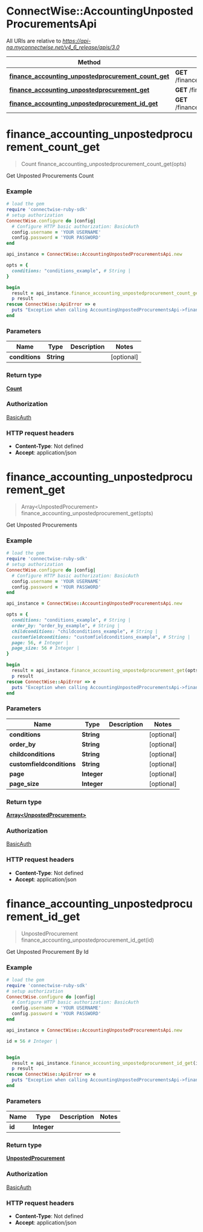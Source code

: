 # ConnectWise::AccountingUnpostedProcurementsApi

All URIs are relative to *https://api-na.myconnectwise.net/v4_6_release/apis/3.0*

Method | HTTP request | Description
------------- | ------------- | -------------
[**finance_accounting_unpostedprocurement_count_get**](AccountingUnpostedProcurementsApi.md#finance_accounting_unpostedprocurement_count_get) | **GET** /finance/accounting/unpostedprocurement/count | 
[**finance_accounting_unpostedprocurement_get**](AccountingUnpostedProcurementsApi.md#finance_accounting_unpostedprocurement_get) | **GET** /finance/accounting/unpostedprocurement | 
[**finance_accounting_unpostedprocurement_id_get**](AccountingUnpostedProcurementsApi.md#finance_accounting_unpostedprocurement_id_get) | **GET** /finance/accounting/unpostedprocurement/{id} | 


# **finance_accounting_unpostedprocurement_count_get**
> Count finance_accounting_unpostedprocurement_count_get(opts)



Get Unposted Procurements Count

### Example
```ruby
# load the gem
require 'connectwise-ruby-sdk'
# setup authorization
ConnectWise.configure do |config|
  # Configure HTTP basic authorization: BasicAuth
  config.username = 'YOUR USERNAME'
  config.password = 'YOUR PASSWORD'
end

api_instance = ConnectWise::AccountingUnpostedProcurementsApi.new

opts = { 
  conditions: "conditions_example", # String | 
}

begin
  result = api_instance.finance_accounting_unpostedprocurement_count_get(opts)
  p result
rescue ConnectWise::ApiError => e
  puts "Exception when calling AccountingUnpostedProcurementsApi->finance_accounting_unpostedprocurement_count_get: #{e}"
end
```

### Parameters

Name | Type | Description  | Notes
------------- | ------------- | ------------- | -------------
 **conditions** | **String**|  | [optional] 

### Return type

[**Count**](Count.md)

### Authorization

[BasicAuth](../README.md#BasicAuth)

### HTTP request headers

 - **Content-Type**: Not defined
 - **Accept**: application/json



# **finance_accounting_unpostedprocurement_get**
> Array&lt;UnpostedProcurement&gt; finance_accounting_unpostedprocurement_get(opts)



Get Unposted Procurements

### Example
```ruby
# load the gem
require 'connectwise-ruby-sdk'
# setup authorization
ConnectWise.configure do |config|
  # Configure HTTP basic authorization: BasicAuth
  config.username = 'YOUR USERNAME'
  config.password = 'YOUR PASSWORD'
end

api_instance = ConnectWise::AccountingUnpostedProcurementsApi.new

opts = { 
  conditions: "conditions_example", # String | 
  order_by: "order_by_example", # String | 
  childconditions: "childconditions_example", # String | 
  customfieldconditions: "customfieldconditions_example", # String | 
  page: 56, # Integer | 
  page_size: 56 # Integer | 
}

begin
  result = api_instance.finance_accounting_unpostedprocurement_get(opts)
  p result
rescue ConnectWise::ApiError => e
  puts "Exception when calling AccountingUnpostedProcurementsApi->finance_accounting_unpostedprocurement_get: #{e}"
end
```

### Parameters

Name | Type | Description  | Notes
------------- | ------------- | ------------- | -------------
 **conditions** | **String**|  | [optional] 
 **order_by** | **String**|  | [optional] 
 **childconditions** | **String**|  | [optional] 
 **customfieldconditions** | **String**|  | [optional] 
 **page** | **Integer**|  | [optional] 
 **page_size** | **Integer**|  | [optional] 

### Return type

[**Array&lt;UnpostedProcurement&gt;**](UnpostedProcurement.md)

### Authorization

[BasicAuth](../README.md#BasicAuth)

### HTTP request headers

 - **Content-Type**: Not defined
 - **Accept**: application/json



# **finance_accounting_unpostedprocurement_id_get**
> UnpostedProcurement finance_accounting_unpostedprocurement_id_get(id)



Get Unposted Procurement By Id

### Example
```ruby
# load the gem
require 'connectwise-ruby-sdk'
# setup authorization
ConnectWise.configure do |config|
  # Configure HTTP basic authorization: BasicAuth
  config.username = 'YOUR USERNAME'
  config.password = 'YOUR PASSWORD'
end

api_instance = ConnectWise::AccountingUnpostedProcurementsApi.new

id = 56 # Integer | 


begin
  result = api_instance.finance_accounting_unpostedprocurement_id_get(id)
  p result
rescue ConnectWise::ApiError => e
  puts "Exception when calling AccountingUnpostedProcurementsApi->finance_accounting_unpostedprocurement_id_get: #{e}"
end
```

### Parameters

Name | Type | Description  | Notes
------------- | ------------- | ------------- | -------------
 **id** | **Integer**|  | 

### Return type

[**UnpostedProcurement**](UnpostedProcurement.md)

### Authorization

[BasicAuth](../README.md#BasicAuth)

### HTTP request headers

 - **Content-Type**: Not defined
 - **Accept**: application/json



